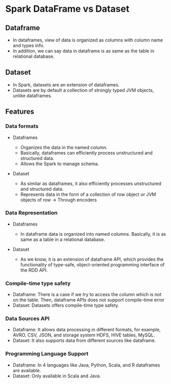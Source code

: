 # Spark DataFrame vs Dataset

## Dataframe
 - In dataframes, view of data is organized as columns with column name and types info.
 - In addition, we can say data in dataframe is as same as the table in relational database.

## Dataset
 - In Spark, datasets are an extension of dataframes.
 - Datasets are by default a collection of strongly typed JVM objects, unlike dataframes.

## Features
### Data formats

 - Dataframes
   - Organizes the data in the named column.
   - Basically, dataframes can efficiently process unstructured and structured data.
   - Allows the Spark to manage schema.
  
 - Dataset
   - As similar as dataframes, it also efficiently processes unstructured and structured data.
   - Represents data in the form of a collection of row object or JVM objects of row -> Through encoders

### Data Representation

 - Dataframes
    - In dataframe data is organized into named columns. Basically, it is as same as a table in a relational database.

 - Dataset
   - As we know, it is an extension of dataframe API, which provides the functionality of type-safe, object-oriented programming interface of the RDD API.

### Compile-time type safety
 - Dataframe: There is a case if we try to access the column which is not on the table. Then, dataframe APIs does not support compile-time error
 - Dataset: Datasets offers compile-time type safety.

### Data Sources API
 - Dataframe: It allows data processing in different formats, for example, AVRO, CSV, JSON, and storage system HDFS, HIVE tables, MySQL.
 - Dataset: It also supports data from different sources like dataframe.

### Programming Language Support
 - Dataframe: In 4 languages like Java, Python, Scala, and R dataframes are available.
 - Dataset: Only available in Scala and Java.
  
